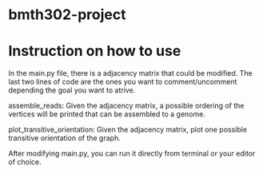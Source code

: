 # bmth302-project
 
# Instruction on how to use
In the main.py file, there is a adjacency matrix that could be modified.
The last two lines of code are the ones you want to comment/uncomment depending the goal you want to atrive.

   assemble_reads: Given the adjacency matrix, a possible ordering of the vertices will be printed that can be assembled to a genome.
   
   plot_transitive_orientation: Given the adjacency matrix, plot one possible transitive orientation of the graph.
   
After modifying main.py, you can run it directly from terminal or your editor of choice.
